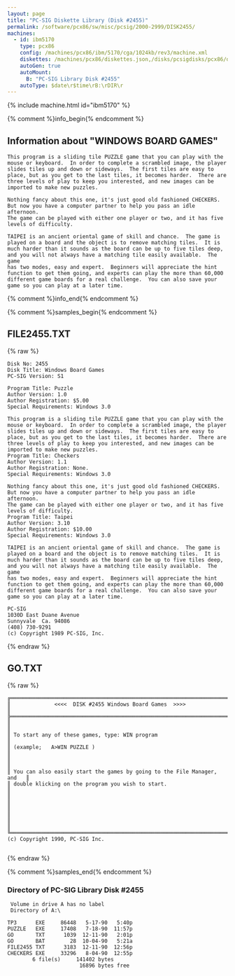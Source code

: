 ```yaml
---
layout: page
title: "PC-SIG Diskette Library (Disk #2455)"
permalink: /software/pcx86/sw/misc/pcsig/2000-2999/DISK2455/
machines:
  - id: ibm5170
    type: pcx86
    config: /machines/pcx86/ibm/5170/cga/1024kb/rev3/machine.xml
    diskettes: /machines/pcx86/diskettes.json,/disks/pcsigdisks/pcx86/diskettes.json
    autoGen: true
    autoMount:
      B: "PC-SIG Library Disk #2455"
    autoType: $date\r$time\rB:\rDIR\r
---
```


{% include machine.html id="ibm5170" %}

{% comment %}info_begin{% endcomment %}

## Information about "WINDOWS BOARD GAMES"

    This program is a sliding tile PUZZLE game that you can play with the
    mouse or keyboard.  In order to complete a scrambled image, the player
    slides tiles up and down or sideways.  The first tiles are easy to
    place, but as you get to the last tiles, it becomes harder.  There are
    three levels of play to keep you interested, and new images can be
    imported to make new puzzles.
    
    Nothing fancy about this one, it's just good old fashioned CHECKERS.
    But now you have a computer partner to help you pass an idle afternoon.
    The game can be played with either one player or two, and it has five
    levels of difficulty.
    
    TAIPEI is an ancient oriental game of skill and chance.  The game is
    played on a board and the object is to remove matching tiles.  It is
    much harder than it sounds as the board can be up to five tiles deep,
    and you will not always have a matching tile easily available.  The game
    has two modes, easy and expert.  Beginners will appreciate the hint
    function to get them going, and experts can play the more than 60,000
    different game boards for a real challenge.  You can also save your
    game so you can play at a later time.
{% comment %}info_end{% endcomment %}

{% comment %}samples_begin{% endcomment %}

## FILE2455.TXT

{% raw %}
```
Disk No: 2455                                                           
Disk Title: Windows Board Games                                         
PC-SIG Version: S1                                                      
                                                                        
Program Title: Puzzle                                                   
Author Version: 1.0                                                     
Author Registration: $5.00                                              
Special Requirements: Windows 3.0                                       
                                                                        
This program is a sliding tile PUZZLE game that you can play with the   
mouse or keyboard.  In order to complete a scrambled image, the player  
slides tiles up and down or sideways.  The first tiles are easy to      
place, but as you get to the last tiles, it becomes harder.  There are  
three levels of play to keep you interested, and new images can be      
imported to make new puzzles.                                           
Program Title: Checkers                                                 
Author Version: 1.1                                                     
Author Registration: None.                                              
Special Requirements: Windows 3.0                                       
                                                                        
Nothing fancy about this one, it's just good old fashioned CHECKERS.    
But now you have a computer partner to help you pass an idle afternoon. 
The game can be played with either one player or two, and it has five   
levels of difficulty.                                                   
Program Title: Taipei                                                   
Author Version: 3.10                                                    
Author Registration: $10.00                                             
Special Requirements: Windows 3.0                                       
                                                                        
TAIPEI is an ancient oriental game of skill and chance.  The game is    
played on a board and the object is to remove matching tiles.  It is    
much harder than it sounds as the board can be up to five tiles deep,   
and you will not always have a matching tile easily available.  The game
has two modes, easy and expert.  Beginners will appreciate the hint     
function to get them going, and experts can play the more than 60,000   
different game boards for a real challenge.  You can also save your     
game so you can play at a later time.                                   
                                                                        
PC-SIG                                                                  
1030D East Duane Avenue                                                 
Sunnyvale  Ca. 94086                                                    
(408) 730-9291                                                          
(c) Copyright 1989 PC-SIG, Inc.                                         
```
{% endraw %}

## GO.TXT

{% raw %}
```
╔═════════════════════════════════════════════════════════════════════════╗
║              <<<<  DISK #2455 Windows Board Games  >>>>                 ║
╠═════════════════════════════════════════════════════════════════════════╣
║                                                                         ║
║ To start any of these games, type: WIN program                          ║
║ (example;   A>WIN PUZZLE )                                              ║
║                                                                         ║
║ You can also easily start the games by going to the File Manager, and   ║
║ double klicking on the program you wish to start.                       ║
║                                                                         ║
║                                                                         ║
║                                                                         ║
╚═════════════════════════════════════════════════════════════════════════╝
(c) Copyright 1990, PC-SIG Inc.


```
{% endraw %}

{% comment %}samples_end{% endcomment %}

### Directory of PC-SIG Library Disk #2455

     Volume in drive A has no label
     Directory of A:\

    TP3      EXE     86448   5-17-90   5:40p
    PUZZLE   EXE     17408   7-18-90  11:57p
    GO       TXT      1039  12-11-90   2:01p
    GO       BAT        28  10-04-90   5:21a
    FILE2455 TXT      3183  12-11-90  12:56p
    CHECKERS EXE     33296   8-04-90  12:55p
            6 file(s)     141402 bytes
                           16896 bytes free
